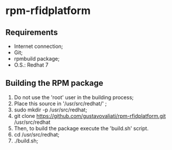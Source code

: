 # rpm-rfidplatform

## Requirements

* Internet connection;
* Git;
* rpmbuild package;
* O.S.: Redhat 7

## Building the RPM package

1. Do not use the 'root' user in the building process;
2. Place this source in '/usr/src/redhat/' ; 
  1. sudo mkdir -p /usr/src/redhat;
  2. git clone https://github.com/gustavovaliati/rpm-rfidplatform.git /usr/src/redhat
3. Then, to build the package execute the 'build.sh' script.
  1. cd /usr/src/redhat;
  2. ./build.sh;

